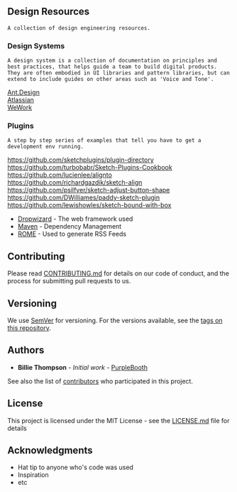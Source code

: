 ## Design Resources

``
A collection of design engineering resources.
``


### Design Systems

``
A design system is a collection of documentation on principles and best practices, that helps guide a team to build digital products. They are often embodied in UI libraries and pattern libraries, but can extend to include guides on other areas such as 'Voice and Tone'.
``

[Ant.Design](https://ant.design)<br>
[Atlassian](https://atlassian.design)<br>
[WeWork](http://plasma.guide)<br>


### Plugins

``
A step by step series of examples that tell you have to get a development env running.
``

https://github.com/sketchplugins/plugin-directory<br>
https://github.com/turbobabr/Sketch-Plugins-Cookbook<br>
https://github.com/lucienlee/alignto<br>
https://github.com/richardgazdik/sketch-align<br>
https://github.com/psilfver/sketch-adjust-button-shape<br>
https://github.com/DWilliames/paddy-sketch-plugin<br>
https://github.com/lewishowles/sketch-bound-with-box

* [Dropwizard](http://www.dropwizard.io/1.0.2/docs/) - The web framework used
* [Maven](https://maven.apache.org/) - Dependency Management
* [ROME](https://rometools.github.io/rome/) - Used to generate RSS Feeds

## Contributing

Please read [CONTRIBUTING.md](https://gist.github.com/PurpleBooth/b24679402957c63ec426) for details on our code of conduct, and the process for submitting pull requests to us.

## Versioning

We use [SemVer](http://semver.org/) for versioning. For the versions available, see the [tags on this repository](https://github.com/your/project/tags). 

## Authors

* **Billie Thompson** - *Initial work* - [PurpleBooth](https://github.com/PurpleBooth)

See also the list of [contributors](https://github.com/your/project/contributors) who participated in this project.

## License

This project is licensed under the MIT License - see the [LICENSE.md](LICENSE.md) file for details

## Acknowledgments

* Hat tip to anyone who's code was used
* Inspiration
* etc
